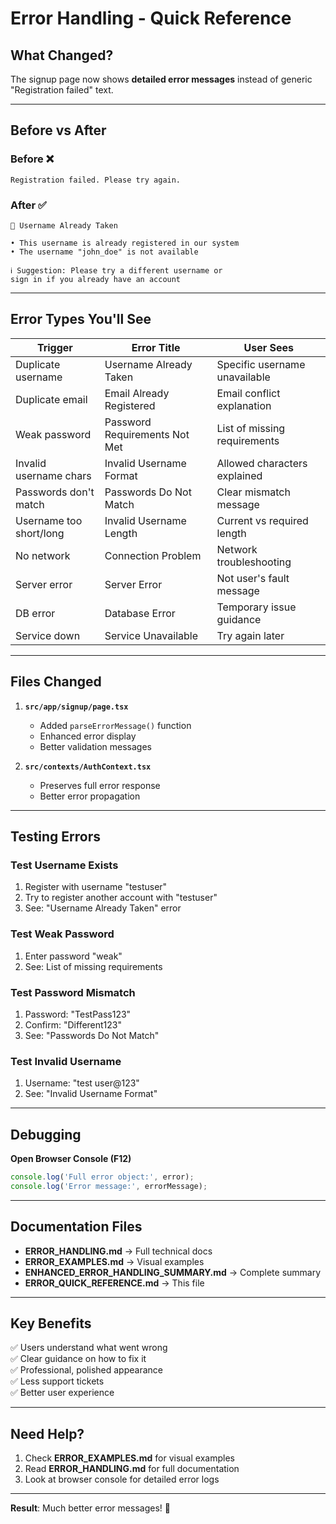 # Error Handling - Quick Reference

## What Changed?

The signup page now shows **detailed error messages** instead of generic "Registration failed" text.

---

## Before vs After

### Before ❌
```
Registration failed. Please try again.
```

### After ✅
```
🔴 Username Already Taken

• This username is already registered in our system
• The username "john_doe" is not available

ℹ️ Suggestion: Please try a different username or 
sign in if you already have an account
```

---

## Error Types You'll See

| Trigger | Error Title | User Sees |
|---------|-------------|-----------|
| Duplicate username | Username Already Taken | Specific username unavailable |
| Duplicate email | Email Already Registered | Email conflict explanation |
| Weak password | Password Requirements Not Met | List of missing requirements |
| Invalid username chars | Invalid Username Format | Allowed characters explained |
| Passwords don't match | Passwords Do Not Match | Clear mismatch message |
| Username too short/long | Invalid Username Length | Current vs required length |
| No network | Connection Problem | Network troubleshooting |
| Server error | Server Error | Not user's fault message |
| DB error | Database Error | Temporary issue guidance |
| Service down | Service Unavailable | Try again later |

---

## Files Changed

1. **`src/app/signup/page.tsx`**
   - Added `parseErrorMessage()` function
   - Enhanced error display
   - Better validation messages

2. **`src/contexts/AuthContext.tsx`**
   - Preserves full error response
   - Better error propagation

---

## Testing Errors

### Test Username Exists
1. Register with username "testuser"
2. Try to register another account with "testuser"
3. See: "Username Already Taken" error

### Test Weak Password
1. Enter password "weak"
2. See: List of missing requirements

### Test Password Mismatch
1. Password: "TestPass123"
2. Confirm: "Different123"  
3. See: "Passwords Do Not Match"

### Test Invalid Username
1. Username: "test user@123"
2. See: "Invalid Username Format"

---

## Debugging

**Open Browser Console (F12)**
```javascript
console.log('Full error object:', error);
console.log('Error message:', errorMessage);
```

---

## Documentation Files

- **ERROR_HANDLING.md** → Full technical docs
- **ERROR_EXAMPLES.md** → Visual examples
- **ENHANCED_ERROR_HANDLING_SUMMARY.md** → Complete summary
- **ERROR_QUICK_REFERENCE.md** → This file

---

## Key Benefits

✅ Users understand what went wrong  
✅ Clear guidance on how to fix it  
✅ Professional, polished appearance  
✅ Less support tickets  
✅ Better user experience  

---

## Need Help?

1. Check **ERROR_EXAMPLES.md** for visual examples
2. Read **ERROR_HANDLING.md** for full documentation
3. Look at browser console for detailed error logs

---

**Result**: Much better error messages! 🎉

